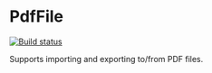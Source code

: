 PdfFile
====================

[![Build status](https://ci.appveyor.com/api/projects/status/ntk4kth8uhosktt2?svg=true)](https://ci.appveyor.com/project/NateShoffner/tabster-plugin-pdffile)

Supports importing and exporting to/from PDF files.